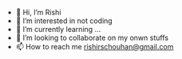 - 👋 Hi, I’m Rishi
- 👀 I’m interested in not coding
- 🌱 I’m currently learning ...
- 💞️ I’m looking to collaborate on my onwn stuffs
- 📫 How to reach me rishirschouhan@gmail.com

<!---
rishirschouhan/rishirschouhan is a ✨ special ✨ repository because its `README.md` (this file) appears on your GitHub profile.
You can click the Preview link to take a look at your changes.
--->
